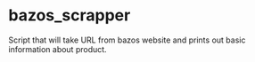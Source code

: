 # bazos_scrapper
Script that will take URL from bazos website and prints out basic information about product.
